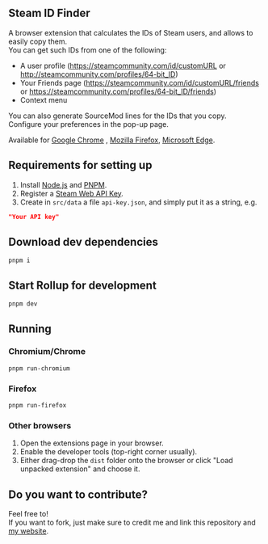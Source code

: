 ## Steam ID Finder

A browser extension that calculates the IDs of Steam users, and allows to easily copy them.  
You can get such IDs from one of the following:

* A user profile (https://steamcommunity.com/id/customURL or http://steamcommunity.com/profiles/64-bit_ID)
* Your Friends page (https://steamcommunity.com/id/customURL/friends
  or https://steamcommunity.com/profiles/64-bit_ID/friends)
* Context menu

You can also generate SourceMod lines for the IDs that you copy.  
Configure your preferences in the pop-up page.

Available
for [Google Chrome](https://chrome.google.com/webstore/detail/steam-id-finder/iaeodlelphecgkpneeifmgcjgeoobjah)
, [Mozilla Firefox](https://addons.mozilla.org/addon/steam-id-finder), [Microsoft Edge]().

## Requirements for setting up

1. Install [Node.js](https://nodejs.org) and [PNPM](https://pnpm.js.org/en/installation).
1. Register a [Steam Web API Key](https://steamcommunity.com/dev/apikey).
1. Create in `src/data` a file `api-key.json`, and simply put it as a string, e.g.

```json
"Your API key"
```

## Download dev dependencies

```shell script
pnpm i
```

## Start Rollup for development

```shell script
pnpm dev
```

## Running

### Chromium/Chrome

```shell script
pnpm run-chromium
```

### Firefox

```shell script
pnpm run-firefox
```

### Other browsers

1. Open the extensions page in your browser.
1. Enable the developer tools (top-right corner usually).
1. Either drag-drop the `dist` folder onto the browser or click "Load unpacked extension" and choose it.

## Do you want to contribute?

Feel free to!  
If you want to fork, just make sure to credit me and link this repository and [my website](https://avi12.com).